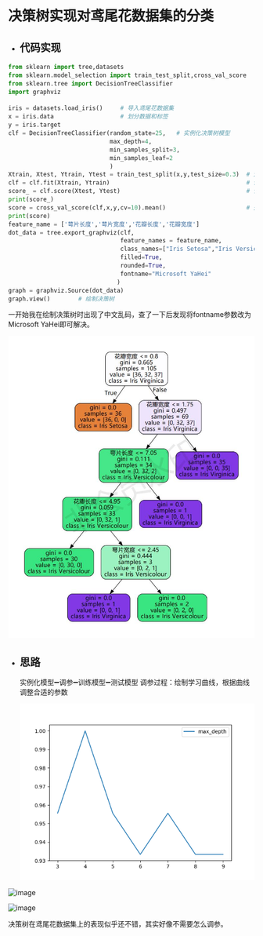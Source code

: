 # 决策树实现对鸢尾花数据集的分类

- ## 代码实现

```python
from sklearn import tree,datasets
from sklearn.model_selection import train_test_split,cross_val_score
from sklearn.tree import DecisionTreeClassifier
import graphviz

iris = datasets.load_iris()		# 导入鸢尾花数据集
x = iris.data					# 划分数据和标签
y = iris.target
clf = DecisionTreeClassifier(random_state=25,	# 实例化决策树模型
                             max_depth=4,
                             min_samples_split=3,
                             min_samples_leaf=2
                             )
Xtrain, Xtest, Ytrain, Ytest = train_test_split(x,y,test_size=0.3)	# 划分训练集和测试集
clf = clf.fit(Xtrain, Ytrain)										# 训练集拟合模型
score_ = clf.score(Xtest, Ytest)									# 计算精确度
print(score_)
score = cross_val_score(clf,x,y,cv=10).mean()						# 交叉验证
print(score)
feature_name = ['萼片长度','萼片宽度','花瓣长度','花瓣宽度']
dot_data = tree.export_graphviz(clf,
                                feature_names = feature_name,
                                class_names=["Iris Setosa","Iris Versicolour","Iris Virginica"],
                                filled=True,
                                rounded=True,
                                fontname="Microsoft YaHei"
                               )
graph = graphviz.Source(dot_data)
graph.view()		# 绘制决策树
```
一开始我在绘制决策树时出现了中文乱码，查了一下后发现将fontname参数改为Microsoft YaHei即可解决。

![image](https://github.com/bnsanshi/Classification-of-iris-datasets/blob/main/Source.gv_00.jpg)

- ## 思路
  实例化模型➖调参➖训练模型➖测试模型
  调参过程：绘制学习曲线，根据曲线调整合适的参数

  ![image](https://github.com/bnsanshi/Classification-of-iris-datasets/blob/main/max_depth.png)


![image](C:\Users\颜景辉\Desktop\Readme\min_samples_split.png)

![image](C:\Users\颜景辉\Desktop\Readme\min_samples_leaf.png)



决策树在鸢尾花数据集上的表现似乎还不错，其实好像不需要怎么调参。




